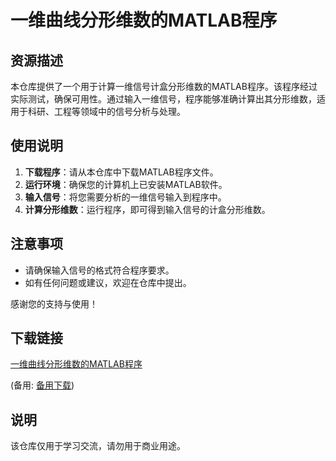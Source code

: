 # 一维曲线分形维数的MATLAB程序

## 资源描述

本仓库提供了一个用于计算一维信号计盒分形维数的MATLAB程序。该程序经过实际测试，确保可用性。通过输入一维信号，程序能够准确计算出其分形维数，适用于科研、工程等领域中的信号分析与处理。

## 使用说明

1. **下载程序**：请从本仓库中下载MATLAB程序文件。
2. **运行环境**：确保您的计算机上已安装MATLAB软件。
3. **输入信号**：将您需要分析的一维信号输入到程序中。
4. **计算分形维数**：运行程序，即可得到输入信号的计盒分形维数。

## 注意事项

- 请确保输入信号的格式符合程序要求。
- 如有任何问题或建议，欢迎在仓库中提出。

感谢您的支持与使用！

## 下载链接
[一维曲线分形维数的MATLAB程序](https://pan.quark.cn/s/87b8534f6f39) 

(备用: [备用下载](https://pan.baidu.com/s/18NepBQyXweFA4tUmYUVg0w?pwd=1234))

## 说明

该仓库仅用于学习交流，请勿用于商业用途。
